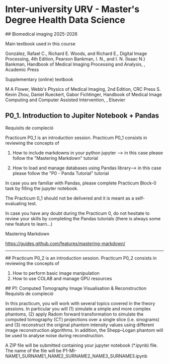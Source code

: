 # Inter-university URV - Master's Degree Health Data Science

## Biomedical imaging 2025-2026

Main textbook used in this course

 González, Rafael C., Richard E. Woods, and Richard E., Digital Image Processing, 4th Edition, Pearson
 Bankman, I. N., and I. N. (Isaac N.) Bankman, Handbook of Medical Imaging Processing and Analysis, , Academic Press

Supplementary (online) textbook

 M A Flower, Webb's Physics of Medical Imaging, 2nd Edition, CRC Press
 S. Kevin Zhou, Daniel Rueckert, Gabor Fichtinger, Handbook of Medical Image Computing and Computer Assisted Intervention, , Elsevier

## P0_1. Introduction to Jupiter Notebook + Pandas
Requisits de compleció

Practicum P0_1 is an introduction session. Practicum P0_1 consists in reviewing the concepts of

1) How to include markdowns in your python jupyter --> in this case please follow the "Mastering Markdown" tutorial

2) How to load and manage databases using Pandas library--> in this case please follow the "P0 - Panda Tutorial" tutorial

In case you are familiar with Pandas, please complete Practicum Block-0 task by filling the jupyter notebook.

The Practicum 0_1 should not be delivered and it is meant as a self-evaluating test.

In case you have any doubt during the Practicum 0, do not hesitate to review your skills by completing the Pandas tutorials (there is always some new feature to learn...)

Mastering Markdown

https://guides.github.com/features/mastering-markdown/

***

## Practicum P0_2 is an introduction session. Practicum P0_2 consists in reviewing the concepts of

1) How to perform basic image manipulation
2) How to use COLAB and manage GPU resources



## P1: Computed Tomography Image Visualisation & Reconstruction
Requisits de compleció

In this practicum, you will work with several topics covered in the theory sessions. In particular you will (1) simulate a simple and more complex phantoms, (2) apply Radom forward transformation to simulate the computed tomography (CT) projections over a single slice (i.e. sinograms) and (3) reconstruct the original phantom intensity values using different image reconstruction algorithms. In addition, the Shepp–Logan phantom will be used to analyse noise during reconstruction.

A ZIP file will be submitted containing your jupyter notebook (*.ipynb) file. The name of the file will be P1-MI-NAME1_SURNAME1_NAME2_SURNAME2_NAME3_SURNAME3.ipynb